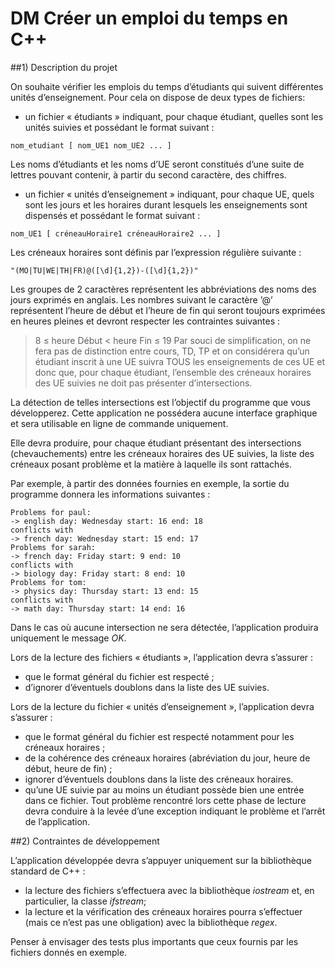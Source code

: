 # DM Créer un emploi du temps en C++
##1) Description du projet

On souhaite vérifier les emplois du temps d’étudiants qui suivent différentes unités d’enseignement. Pour cela on dispose de deux types de fichiers:
* un fichier « étudiants » indiquant, pour chaque étudiant, quelles sont les unités suivies et possédant le format suivant :
```
nom_etudiant [ nom_UE1 nom_UE2 ... ]
```
  Les noms d’étudiants et les noms d’UE seront constitués d’une suite de lettres pouvant contenir, à partir du second caractère, des chiffres.

* un fichier « unités d’enseignement » indiquant, pour chaque UE, quels sont les jours et les horaires durant lesquels les enseignements sont dispensés et possédant le format suivant :
```
nom_UE1 [ créneauHoraire1 créneauHoraire2 ... ]
```
Les créneaux horaires sont définis par l’expression régulière suivante :
```
"(MO|TU|WE|TH|FR)@([\d]{1,2})-([\d]{1,2})"
```
Les groupes de 2 caractères représentent les abbréviations des noms des jours exprimés en anglais. Les nombres suivant le caractère ’@’ représentent l’heure de début et l’heure de fin qui seront toujours exprimées en heures pleines et devront respecter les contraintes suivantes :
  > 8 ≤ heure Début < heure Fin ≤ 19
Par souci de simplification, on ne fera pas de distinction entre cours, TD, TP et on considérera qu’un étudiant inscrit à une UE suivra TOUS les enseignements de ces UE et donc que, pour chaque étudiant, l’ensemble des créneaux horaires des UE suivies ne doit pas présenter d’intersections.

La détection de telles intersections est l’objectif du programme que vous développerez. Cette application ne possédera aucune interface graphique et sera utilisable en ligne de commande uniquement.

Elle devra produire, pour chaque étudiant présentant des intersections (chevauchements) entre les créneaux horaires des UE suivies, la liste des créneaux posant problème et la matière à laquelle ils sont rattachés.

Par exemple, à partir des données fournies en exemple, la sortie du programme donnera les informations suivantes :
```
Problems for paul:
-> english day: Wednesday start: 16 end: 18
conflicts with
-> french day: Wednesday start: 15 end: 17
Problems for sarah:
-> french day: Friday start: 9 end: 10
conflicts with
-> biology day: Friday start: 8 end: 10
Problems for tom:
-> physics day: Thursday start: 13 end: 15
conflicts with
-> math day: Thursday start: 14 end: 16
```

Dans le cas où aucune intersection ne sera détectée, l’application produira uniquement le message *OK*.

Lors de la lecture des fichiers « étudiants », l’application devra s’assurer :
* que le format général du fichier est respecté ;
* d’ignorer d’éventuels doublons dans la liste des UE suivies.

Lors de la lecture du fichier « unités d’enseignement », l’application devra s’assurer :
* que le format général du fichier est respecté notamment pour les créneaux horaires ;
* de la cohérence des créneaux horaires (abréviation du jour, heure de début, heure de fin) ;
* ignorer d’éventuels doublons dans la liste des créneaux horaires.
* qu’une UE suivie par au moins un étudiant possède bien une entrée dans ce fichier.
Tout problème rencontré lors cette phase de lecture devra conduire à la levée d’une exception indiquant le problème et l’arrêt de l’application.

##2) Contraintes de développement

L’application développée devra s’appuyer uniquement sur la bibliothèque standard de C++ :

* la lecture des fichiers s’effectuera avec la bibliothèque *iostream* et, en particulier, la classe *ifstream*;
* la lecture et la vérification des créneaux horaires pourra s’effectuer (mais ce n’est pas une obligation) avec la bibliothèque *regex*.

Penser à envisager des tests plus importants que ceux fournis par les fichiers donnés en exemple.
